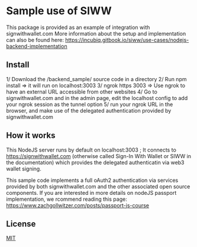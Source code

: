 # Sample use of SIWW

This package is provided as an example of integration with signwithwallet.com
More information about the setup and implementation can also be found here: https://incubiq.gitbook.io/siww/use-cases/nodejs-backend-implementation

## Install

1/ Download the /backend_sample/ source code in a directory
2/ Run npm install => it will run on localhost:3003
3/ ngrok https 3003 => Use ngrok to have an external URL accessible from other websites
4/ Go to signwithwallet.com and in the admin page, edit the localhost config to add your ngrok session as the tunnel option
5/ run your ngrok URL in the browser, and make use of the delegated  authentication provided by signwithwallet.com 

## How it works

This NodeJS server runs by default on localhost:3003 ; It connects to https://signwithwallet.com (otherwise called Sign-In With Wallet or SIWW in the documentation) which provides the delegated authenticatin via web3 wallet signing. 

This sample code implements a full oAuth2 authentication via services provided by both signwithwallet.com and the other associated open source components. If you are interested in more details on nodeJS passport implementation, we rcommend reading this page: https://www.zachgollwitzer.com/posts/passport-js-course

## License

[MIT](LICENSE)

[node-url]: https://nodejs.org/en/download/

